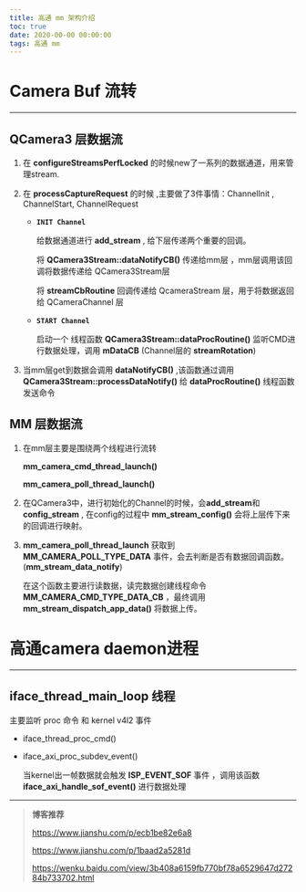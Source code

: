 ```yaml
---
title: 高通 mm 架构介绍
toc: true
date: 2020-00-00 00:00:00
tags: 高通 mm 
---
```


# Camera Buf 流转

------

## QCamera3 层数据流

1. 在 **configureStreamsPerfLocked** 的时候new了一系列的数据通道，用来管理stream.

2. 在 **processCaptureRequest** 的时候 ,主要做了3件事情：ChannelInit , ChannelStart, ChannelRequest

   - **`INIT Channel`**

     给数据通道进行 **add_stream** , 给下层传递两个重要的回调。

     将 **QCamera3Stream::dataNotifyCB()** 传递给mm层 ，mm层调用该回调将数据传递给 QCamera3Stream层

     将 **streamCbRoutine** 回调传递给 QcameraStream 层，用于将数据返回给 QCameraChannel 层

   - **`START Channel`**

     启动一个 线程函数 **QCamera3Stream::dataProcRoutine()** 监听CMD进行数据处理，调用 **mDataCB** (Channel层的 **streamRotation**)

3. 当mm层get到数据会调用 **dataNotifyCB()** ,该函数通过调用 **QCamera3Stream::processDataNotify()**  给 **dataProcRoutine()** 线程函数发送命令

## MM 层数据流

1. 在mm层主要是围绕两个线程进行流转

   **mm_camera_cmd_thread_launch()**

   **mm_camera_poll_thread_launch()**

2. 在QCamera3中，进行初始化的Channel的时候，会**add_stream**和**config_stream** , 在config的过程中 **mm_stream_config()** 会将上层传下来的回调进行映射。

3. **mm_camera_poll_thread_launch** 获取到 **MM_CAMERA_POLL_TYPE_DATA** 事件，会去判断是否有数据回调函数。(**mm_stream_data_notify**)

   在这个函数主要进行读数据，读完数据创建线程命令 **MM_CAMERA_CMD_TYPE_DATA_CB** ，最终调用 **mm_stream_dispatch_app_data()** 将数据上传。
   

# 高通camera daemon进程

------

## iface_thread_main_loop 线程

主要监听 proc 命令 和 kernel v4l2 事件

- iface_thread_proc_cmd()

- iface_axi_proc_subdev_event()

  当kernel出一帧数据就会触发 **ISP_EVENT_SOF** 事件 ，调用该函数 **iface_axi_handle_sof_event()** 进行数据处理

------

> **博客推荐**
>
> https://www.jianshu.com/p/ecb1be82e6a8
>
> https://www.jianshu.com/p/1baad2a5281d
>
> https://wenku.baidu.com/view/3b408a6159fb770bf78a6529647d27284b733702.html
